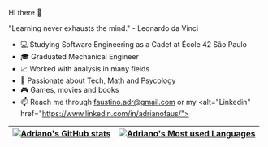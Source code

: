 Hi there 👋

"Learning never exhausts the mind."  - Leonardo da Vinci


- 💻 Studying Software Engineering as a Cadet at École 42 São Paulo
- 🎓 Graduated Mechanical Engineer
- 📈 Worked with analysis in many fields
- 🔮 Passionate about Tech, Math and Psycology
- 🎮 Games, movies and books
- 📫 Reach me through faustino.adr@gmail.com or my <alt="Linkedin" href="https://www.linkedin.com/in/adrianofaus/">

| [![Adriano's GitHub stats](https://github-readme-stats.vercel.app/api?username=adrianofaus&count_private=true&show_icons=true&hide=issues&hide_border=true&theme=tokyonight)](https://github.com/adrianofaus?tab=repositories) | [![Adriano's Most used Languages](https://github-readme-stats.vercel.app/api/top-langs/?username=adrianofaus&layout=compact&hide_border=true&theme=tokyonight)](https://github.com/adrianofaus?tab=repositories) |
|:-:|:-:|



